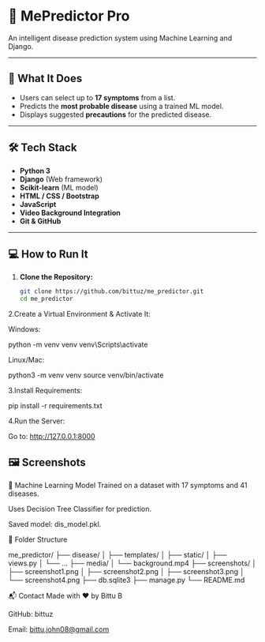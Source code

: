# 🧠 MePredictor Pro

An intelligent disease prediction system using Machine Learning and Django.

---

## 🚀 What It Does

- Users can select up to **17 symptoms** from a list.
- Predicts the **most probable disease** using a trained ML model.
- Displays suggested **precautions** for the predicted disease.

---

## 🛠️ Tech Stack

- **Python 3**
- **Django** (Web framework)
- **Scikit-learn** (ML model)
- **HTML / CSS / Bootstrap**
- **JavaScript**
- **Video Background Integration**
- **Git & GitHub**

---

## 💻 How to Run It

1. **Clone the Repository:**
   ```bash
   git clone https://github.com/bittuz/me_predictor.git
   cd me_predictor

2.Create a Virtual Environment & Activate It:

Windows:

python -m venv venv
venv\Scripts\activate

Linux/Mac:

python3 -m venv venv
source venv/bin/activate

3.Install Requirements:

pip install -r requirements.txt

4.Run the Server:

Go to: http://127.0.0.1:8000

## 🖼️ Screenshots



🤖 Machine Learning Model
Trained on a dataset with 17 symptoms and 41 diseases.

Uses Decision Tree Classifier for prediction.

Saved model: dis_model.pkl.

📁 Folder Structure

me_predictor/
├── disease/
│   ├── templates/
│   ├── static/
│   ├── views.py
│   └── ...
├── media/
│   └── background.mp4
├── screenshots/
│   ├── screenshot1.png
│   ├── screenshot2.png
│   ├── screenshot3.png
│   └── screenshot4.png
├── db.sqlite3
├── manage.py
└── README.md


📬 Contact
Made with ❤️ by Bittu B

GitHub: bittuz

Email: bittu.john08@gmail.com
